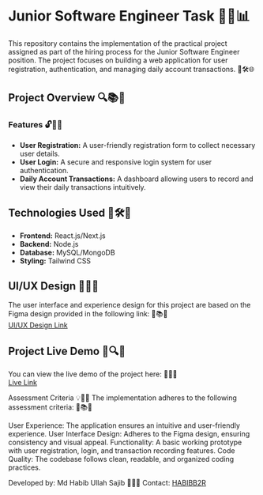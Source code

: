 # Junior Software Engineer Task 🌟🔧📊

This repository contains the implementation of the practical project assigned as part of the hiring process for the Junior Software Engineer position. The project focuses on building a web application for user registration, authentication, and managing daily account transactions. 🔐🛠️🌐

## Project Overview 🔍📚🌟

### Features 🔓🔄🌐
- **User Registration:** A user-friendly registration form to collect necessary user details.
- **User Login:** A secure and responsive login system for user authentication.
- **Daily Account Transactions:** A dashboard allowing users to record and view their daily transactions intuitively.

## Technologies Used 💪🛠️🔬
- **Frontend:** React.js/Next.js
- **Backend:** Node.js
- **Database:** MySQL/MongoDB
- **Styling:** Tailwind CSS

## UI/UX Design 🎨🔧🔐
The user interface and experience design for this project are based on the Figma design provided in the following link: 🔗📚🌟  
[UI/UX Design Link](https://www.figma.com/design/ebIj1DOUTPA6BF4GQP6GHa/Task-for-Developer-Recruitments?node-id=0-1&t=wnAXvIZtPMf1HIpv-0)

## Project Live Demo 🌟🔍🌐
You can view the live demo of the project here: 🔗🚀💡  
[Live Link](https://jrswe-task-habibb2r.pages.dev)

Assessment Criteria 💡🌟🔧
The implementation adheres to the following assessment criteria: 🔄📚🔐

User Experience: The application ensures an intuitive and user-friendly experience.
User Interface Design: Adheres to the Figma design, ensuring consistency and visual appeal.
Functionality: A basic working prototype with user registration, login, and transaction recording features.
Code Quality: The codebase follows clean, readable, and organized coding practices.


Developed by: Md Habib Ullah Sajib 🔧🚀🌟
Contact: [HABIBB2R](mailto:habibhk127@gmail.com)
